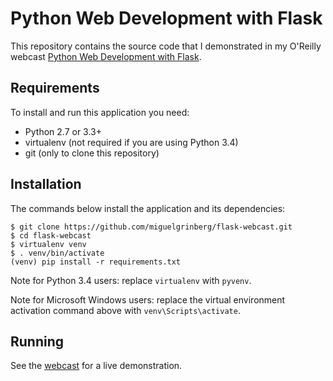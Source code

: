 Python Web Development with Flask
=================================

This repository contains the source code that I demonstrated in my O'Reilly webcast [Python Web Development with Flask](http://www.oreilly.com/pub/e/3040).

Requirements
------------

To install and run this application you need:

- Python 2.7 or 3.3+
- virtualenv (not required if you are using Python 3.4)
- git (only to clone this repository)

Installation
------------

The commands below install the application and its dependencies:

    $ git clone https://github.com/miguelgrinberg/flask-webcast.git
    $ cd flask-webcast
    $ virtualenv venv
    $ . venv/bin/activate
    (venv) pip install -r requirements.txt

Note for Python 3.4 users: replace `virtualenv` with `pyvenv`.

Note for Microsoft Windows users: replace the virtual environment activation command above with `venv\Scripts\activate`.

Running
-------

See the [webcast](http://www.oreilly.com/pub/e/3040) for a live demonstration.
